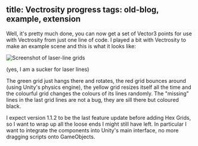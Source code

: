 title: Vectrosity progress
tags: old-blog, example, extension
---

Well, it's pretty much done, you can now get a set of Vector3 points for use
with Vectrosity from just one line of code. I played a bit with Vectrosity to
make an example scene and this is what it looks like:

![Screenshot of laser-line grids](vectorsity-progress.png)

(yes, I am a sucker for laser lines)

The green grid just hangs there and rotates, the red grid bounces around (using
Unity's physics engine), the yellow grid resizes itself all the time and the
colourful grid changes the colours of its lines randomly. The "missing" lines
in the last grid lines are not a bug, they are sill there but coloured black.

I expect version 1.1.2 to be the last feature update before adding Hex Grids,
so I want to wrap up all the loose ends I might still have left. In particular
I want to integrate the components into Unity's main interface, no more
dragging scripts onto GameObjects.
